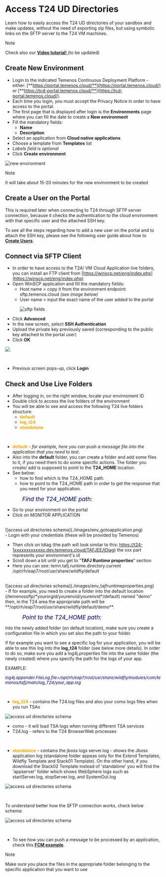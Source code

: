 # Access T24 UD Directories

Learn how to easily access the T24 UD directories of your sandbox and make updates, without the need of exporting zip files, but using symbolic links on the SFTP server to the T24 VM machines.

> [!Note]
> Check also our <a href="https://www.youtube.com/watch?v=wqBTV76cAOQ" target="_blank">**Video tutorial**!
</a> (to be updated)


## Create New Environment

 - Login to the indicated Temenos Continuous Deployment Platform - either: [**https://portal.temenos.cloud/**](https://portal.temenos.cloud/) or [**https://tcd-portal.temenos.cloud/**](https://tcd-portal.temenos.cloud/).
 - Each time you login, you must accept the Privacy Notice in order to have access to the portal.
 - The first page that is displayed after login is the **Environments** page where you can fill the date to create a **New environment**
- Fill the mandatory fields:
    - **Name**
    - **Description**
- Select an application from **Cloud native applications**
- Choose a template from **Templates** list
- *Labels field is optional*
- Click **Create environment**

![new environment](./images/env-new.png)

> [!Note]
> It will take about 15-20 minutes for the new environment to be created

## Create a User on the Portal

This is required later when connecting to T24 through SFTP server connection, because it checks the authentication to the cloud environment with that specific user and the attached SSH key. 

To see all the steps regarding how to add a new user on the portal and to attach the SSH key, please see the following user guide about how to [**Create Users**](../techguides/user-creation-in-paas.md).

## Connect via SFTP Client

 - In order to have access to the T24/ VM Cloud Application live folders, you can install an FTP client from [https://winscp.net/eng/index.php](https://winscp.net/eng/index.php)
 - Open WinSCP application and fill the mandatory fields:
    - Host name > copy it from the environment endpoint: sftp.temenos.cloud *(see image below)*
    - User name > input the exact name of the user added to the portal


&nbsp;&nbsp;&nbsp;&nbsp;&nbsp;&nbsp;&nbsp;&nbsp;&nbsp;&nbsp;&nbsp;&nbsp;![sftp fields](./images/access-ud-endpoint.png)


- Click **Advanced**
- In the new screen, select **SSH Authentication** 
- Upload the private key previously saved (corresponding to the public key attached to the portal user)
- Click **OK**

![](./images/access-ud-sftp-fields.png)

<br>

 - Previous screen pops-up, click **Login**

## Check and Use Live Folders 

 - After logging in, on the right window, locate your envirnoment ID
 - Double click to access the live folders of the environment
 - You will be able to see and access the following T24 live folders structure:
   - <span style="color:orange">**default**</span>
   - <span style="color:orange">**log_t24**</span>
   - <span style="color:orange">**standalone**</span>

<br>

   - <span style="color:orange">**default**</span> - *for example, here you can push a message file into the application that you need to test*. 
   - Also into the **default** folder, you can create a folder and add some files to it, if you need them to do some specific actions. The folder you create/ add is supposed to point to the **T24_HOME** location.
   - See below:
       - how to find which is the T24_HOME path.
       - how to point to the T24_HOME path in order to get the response that you need for your application.

&nbsp;&nbsp;&nbsp;&nbsp;&nbsp;&nbsp;&nbsp;&nbsp;&nbsp;&nbsp;&nbsp;&nbsp;&nbsp;&nbsp;*<span style="color:#010466;font-size:14pt;">Find the T24_HOME path:</span>*

 - Go to your environment on the portal 
 - Click on MONITOR APPLICATION  
 <br>
![access ud directories schema](./images/env_gotoapplication.png)

<br>
 - Login with your credentials (these will be provided by Temenos)

 - Then click on tdiag (the path will look similar to this: https://t24-1xxxxxxxxxxxxo.dev.temenos.cloud/TAFJEE/tDiag)  the xxx part represents your environment's id
 - Scroll down a bit until you get to "**TAFJ Runtime properties**" section
 - Here you can see: temn.tafj.runtime.directory.current	/opt/rh/eap7/root/usr/share/wildfly/default
 <br>
  ![access ud directories schema](./images/env_tajfruntimeproperties.png)
 
<br>
- If for example, you need to create a folder into the default location (/temenossftp/*yourorgid/yourenvid/yourenvid*/default) named "demo" then, in the T24 area the appropriate path will be **/opt/rh/eap7/root/usr/share/wildfly/default/demo**.


&nbsp;&nbsp;&nbsp;&nbsp;&nbsp;&nbsp;&nbsp;&nbsp;&nbsp;&nbsp;&nbsp;&nbsp;&nbsp;&nbsp;*<span style="color:#010466;font-size:14pt;">Point to the T24_HOME path:</span>*

Into the newly added folder (on default location), make sure you create a configuration file in which you set also the path to your folder.

If for example you want to see a specific log for your application, you will be able to see this log into the **log_t24** folder (see below more details). In order to do so, make sure you add a log4j.properties file into the same folder (the newly created) where you specify the path for the logs of your app. 

EXAMPLE: 

*<span style="color:#010466;font-size:10pt;">log4j.appender.FileLog.file=/opt/rh/eap7/root/usr/share/wildfly/modules/com/temenos/tafj/main/log_T24/your_app.log</span>*

<br>

   - <span style="color:orange">**log_t24**</span>  - contains the T24.log files and also your como logs files when you run TSAs

![access ud directories schema](./images/access-ud-como.png)

   - como - it will load TSA logs when running different TSA services
   - T24.log -  refers to the T24 BrowserWeb processes


<br>

  - <span style="color:orange">**standalone**</span> - contains the jboss logs
server.log - shows the Jboss application log (standalone folder appeas only for the Extend Templates, Wildfly Template and Stack01 Template). On the other hand, if you download the Stack02 Template instead of 'standalone' you will find the 'appserver' folder which shows WebSphere logs such as startServer.log, stopServer.log, and SystemOut.log 

![access ud directories schema](./images/access-ud-standalone.png)
<br>

<br>

To understand better how the SFTP connection works, check below schema:

![access ud directories schema](./images/access-ud-schema.png)

<br>

 - To see how you can push a message to be processed by an application, check this [**FCM example**](../techguides/fcm-configuration.md#process-messages-in-the-fcm-application).

> [!Note]
> Make sure you place the files in the appropriate folder belonging to the specific application that you want to use

